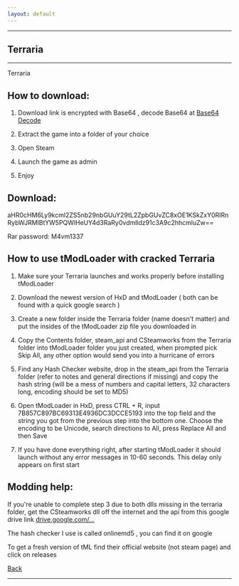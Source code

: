 ```yaml
---
layout: default
---
```


* * *

## Terraria
* * *

Terraria

## How to download:

1. Download link is encrypted with Base64 , decode Base64 at [Base64 Decode](https://www.base64decode.org/)

2. Extract the game into a folder of your choice

3. Open Steam

4. Launch the game as admin

5. Enjoy

## Download:

aHR0cHM6Ly9kcml2ZS5nb29nbGUuY29tL2ZpbGUvZC8xOE1KSkZxY0RIRnRybWJRMlBtYW5PQWlHeUY4d3RaRy0vdmlldz91c3A9c2hhcmluZw==

Rar password: M4vm1337

## How to use tModLoader with cracked Terraria

1. Make sure your Terraria launches and works properly before installing tModLoader

2. Download the newest version of HxD and tModLoader ( both can be found with a quick google search )

3. Create a new folder inside the Terraria folder (name doesn't matter) and put the insides of the tModLoader zip file you downloaded in

4. Copy the Contents folder, steam_api and CSteamworks from the Terraria folder into tModLoader folder you just created, when prompted pick Skip All, any other option would send you into a hurricane of errors

5. Find any Hash Checker website, drop in the steam_api from the Terraria folder (refer to notes and general directions if missing) and copy the hash string (will be a mess of numbers and capital letters, 32 characters long, encoding should be set to MD5)

6. Open tModLoader in HxD, press CTRL + R, input 7B857C897BC69313E4936DC3DCCE5193 into the top field and the string you got from the previous step into the bottom one. Choose the encoding to be Unicode, search directions to All, press Replace All and then Save

7. If you have done everything right, after starting tModLoader it should launch without any error messages in 10-60 seconds. This delay only appears on first start

## Modding help:

If you're unable to complete step 3 due to both dlls missing in the terraria folder, get the CSteamworks dll off the internet and the api from this google drive link [drive.google.com/...](https://drive.google.com/file/d/1Zjv9CGIlYMJuKmi2bUKn8MRejuzw0se6/view?usp=sharing)

The hash checker I use is called onlinemd5 , you can find it on google

To get a fresh version of tML find their official website (not steam page) and click on releases

[Back](https://m4vmcvrk.github.io/)

* * *